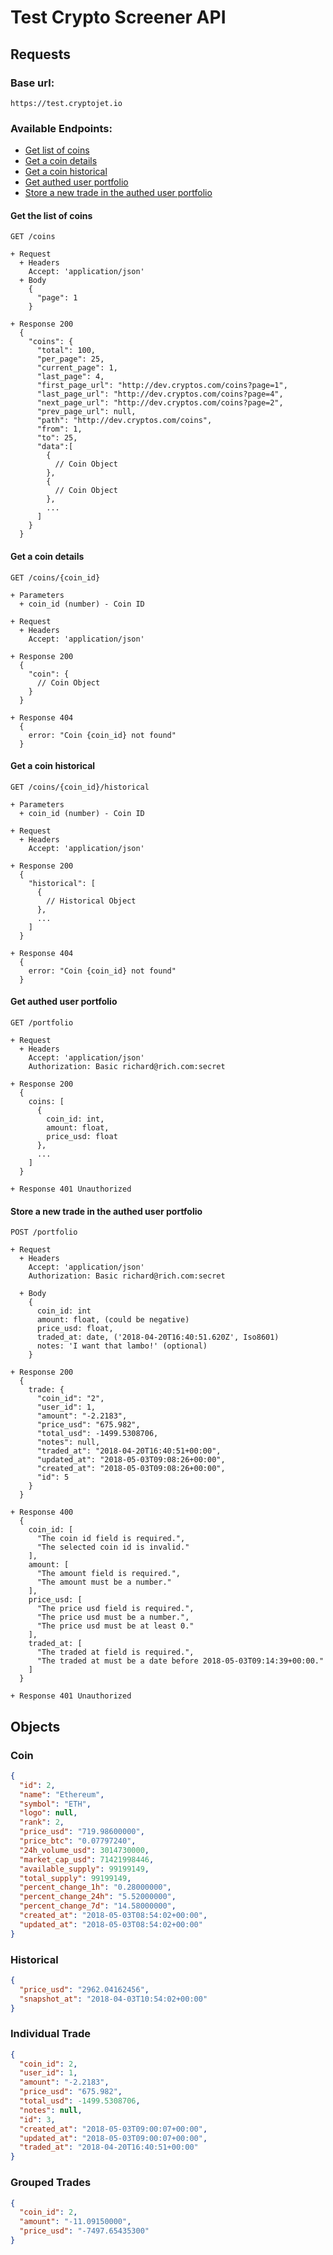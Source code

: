 # Test Crypto Screener API

## Requests

### Base url:

```
https://test.cryptojet.io
```

### Available Endpoints:

- [Get list of coins](#get-the-list-of-coins)
- [Get a coin details](#get-a-coins-details)
- [Get a coin historical](#get-a-coin-historical)
- [Get authed user portfolio](#get-authed-user-portfolio)
- [Store a new trade in the authed user portfolio](#store-a-new-trade-in-the-authed-user-portfolio)


#### Get the list of coins

```
GET /coins

+ Request
  + Headers
    Accept: 'application/json'
  + Body
    {
      "page": 1
    }

+ Response 200
  {
    "coins": {
      "total": 100,
      "per_page": 25,
      "current_page": 1,
      "last_page": 4,
      "first_page_url": "http://dev.cryptos.com/coins?page=1",
      "last_page_url": "http://dev.cryptos.com/coins?page=4",
      "next_page_url": "http://dev.cryptos.com/coins?page=2",
      "prev_page_url": null,
      "path": "http://dev.cryptos.com/coins",
      "from": 1,
      "to": 25,
      "data":[
        {
          // Coin Object
        },
        {
          // Coin Object
        },
        ...
      ]
    }
  }
```

#### Get a coin details

```
GET /coins/{coin_id}

+ Parameters
  + coin_id (number) - Coin ID

+ Request
  + Headers
    Accept: 'application/json'

+ Response 200
  {
    "coin": {
      // Coin Object
    }
  }

+ Response 404
  {
    error: "Coin {coin_id} not found"
  }
```

#### Get a coin historical

```
GET /coins/{coin_id}/historical

+ Parameters
  + coin_id (number) - Coin ID

+ Request
  + Headers
    Accept: 'application/json'

+ Response 200
  {
    "historical": [
      {
        // Historical Object
      },
      ...
    ]
  }

+ Response 404
  {
    error: "Coin {coin_id} not found"
  }
```


#### Get authed user portfolio

```
GET /portfolio

+ Request
  + Headers
    Accept: 'application/json'
    Authorization: Basic richard@rich.com:secret

+ Response 200
  {
    coins: [
      {
        coin_id: int,
        amount: float,
        price_usd: float
      },
      ...
    ]
  }

+ Response 401 Unauthorized
```

#### Store a new trade in the authed user portfolio

```
POST /portfolio

+ Request
  + Headers
    Accept: 'application/json'
    Authorization: Basic richard@rich.com:secret

  + Body
    {
      coin_id: int
      amount: float, (could be negative)
      price_usd: float,
      traded_at: date, ('2018-04-20T16:40:51.620Z', Iso8601)
      notes: 'I want that lambo!' (optional)
    }

+ Response 200
  {
    trade: {
      "coin_id": "2",
      "user_id": 1,
      "amount": "-2.2183",
      "price_usd": "675.982",
      "total_usd": -1499.5308706,
      "notes": null,
      "traded_at": "2018-04-20T16:40:51+00:00",
      "updated_at": "2018-05-03T09:08:26+00:00",
      "created_at": "2018-05-03T09:08:26+00:00",
      "id": 5
    }
  }

+ Response 400
  {
    coin_id: [
      "The coin id field is required.",
      "The selected coin id is invalid."
    ],
    amount: [
      "The amount field is required.",
      "The amount must be a number."
    ],
    price_usd: [
      "The price usd field is required.",
      "The price usd must be a number.",
      "The price usd must be at least 0."
    ],
    traded_at: [
      "The traded at field is required.",
      "The traded at must be a date before 2018-05-03T09:14:39+00:00."
    ]
  }

+ Response 401 Unauthorized
```


## Objects

### Coin

```json
{
  "id": 2,
  "name": "Ethereum",
  "symbol": "ETH",
  "logo": null,
  "rank": 2,
  "price_usd": "719.98600000",
  "price_btc": "0.07797240",
  "24h_volume_usd": 3014730000,
  "market_cap_usd": 71421998446,
  "available_supply": 99199149,
  "total_supply": 99199149,
  "percent_change_1h": "0.28000000",
  "percent_change_24h": "5.52000000",
  "percent_change_7d": "14.58000000",
  "created_at": "2018-05-03T08:54:02+00:00",
  "updated_at": "2018-05-03T08:54:02+00:00"
}
```

### Historical

```json
{
  "price_usd": "2962.04162456",
  "snapshot_at": "2018-04-03T10:54:02+00:00"
}
```

### Individual Trade

```json
{
  "coin_id": 2,
  "user_id": 1,
  "amount": "-2.2183",
  "price_usd": "675.982",
  "total_usd": -1499.5308706,
  "notes": null,
  "id": 3,
  "created_at": "2018-05-03T09:00:07+00:00",
  "updated_at": "2018-05-03T09:00:07+00:00",
  "traded_at": "2018-04-20T16:40:51+00:00"
}
```

### Grouped Trades

```json
{
  "coin_id": 2,
  "amount": "-11.09150000",
  "price_usd": "-7497.65435300"
}
```